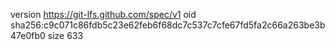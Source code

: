 version https://git-lfs.github.com/spec/v1
oid sha256:c9c071c86fdb5c23e62feb6f68dc7c537c7cfe67fd5fa2c66a263be3b47e0fb0
size 633
